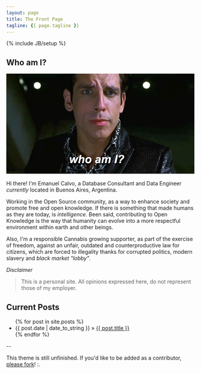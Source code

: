 ```yaml
---
layout: page
title: The Front Page
tagline: {{ page.tagline }}
---
```

{% include JB/setup %}

## Who am I?

![alt text](assets/whoami.gif "Who am I? Zoolander")


Hi there! I'm Emanuel Calvo, a Database Consultant and Data Engineer _currently_ located in
Buenos Aires, Argentina.

Working in the Open Source community, as a way to enhance society and promote
free and open knowledge. If there is something that made humans as they are today,
is _intelligence_. Been said, contributing to Open Knowledge is the way that
humanity can evolve into a more respectful environment within earth and other beings.

Also, I'm a responsible Cannabis growing supporter, as part of the exercise of freedom,
against an unfair, outdated and counterproductive law for citizens, which are forced
to illegality thanks for corrupted politics, modern slavery and _black market "lobby"_.


_Disclaimer_

> This is a personal site. All opinions expressed here, do not represent those of my employer.


## Current Posts

<ul class="posts">
  {% for post in site.posts %}
    <li><span>{{ post.date | date_to_string }}</span> &raquo; <a href="{{ BASE_PATH }}{{ post.url }}">{{ post.title }}</a></li>
  {% endfor %}
</ul>


--

This theme is still unfinished. If you'd like to be added as a contributor, [please fork](http://github.com/plusjade/jekyll-bootstrap)! :.
